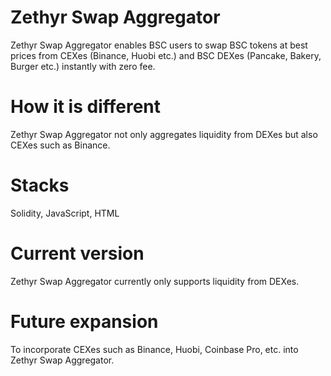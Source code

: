 # Zethyr Swap Aggregator

Zethyr Swap Aggregator enables BSC users to swap BSC tokens at best prices from CEXes (Binance, Huobi etc.) and BSC DEXes (Pancake, Bakery, Burger etc.) instantly with zero fee.

# How it is different
Zethyr Swap Aggregator not only aggregates liquidity from DEXes but also CEXes such as Binance.

# Stacks
Solidity, JavaScript, HTML

# Current version
Zethyr Swap Aggregator currently only supports liquidity from DEXes.

# Future expansion
To incorporate CEXes such as Binance, Huobi, Coinbase Pro, etc. into Zethyr Swap Aggregator.
